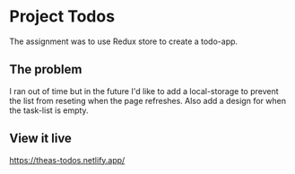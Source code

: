 # Project Todos

The assignment was to use Redux store to create a todo-app.

## The problem

I ran out of time but in the future I'd like to add a local-storage to prevent the list from reseting when the page refreshes. Also add a design for when the task-list is empty.
## View it live

https://theas-todos.netlify.app/
